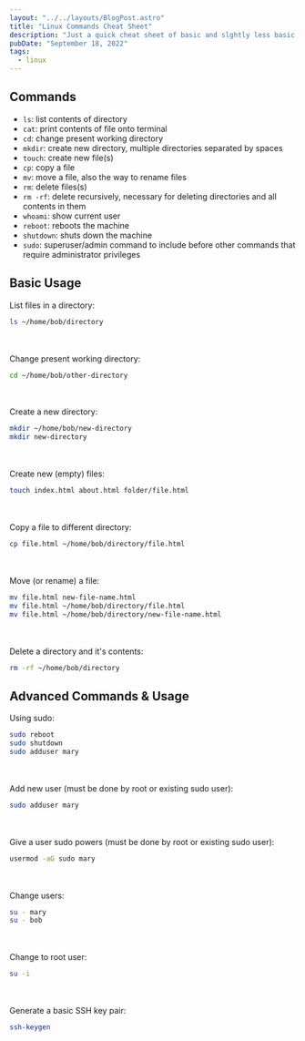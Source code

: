 ```yaml
---
layout: "../../layouts/BlogPost.astro"
title: "Linux Commands Cheat Sheet"
description: "Just a quick cheat sheet of basic and slghtly less basic Linux commands that I used when I was totally new to Linux, and have updated recently for my wife to use while she learns."
pubDate: "September 18, 2022"
tags:
  - linux
---
```


## Commands

- `ls`: list contents of directory
- `cat`: print contents of file onto terminal
- `cd`: change present working directory
- `mkdir`: create new directory, multiple directories separated by spaces
- `touch`: create new file(s)
- `cp`: copy a file
- `mv`: move a file, also the way to rename files
- `rm`: delete files(s)
- `rm -rf`: delete recursively, necessary for deleting directories and all contents in them
- `whoami`: show current user
- `reboot`: reboots the machine
- `shutdown`: shuts down the machine
- `sudo`: superuser/admin command to include before other commands that require administrator privileges

## Basic Usage

List files in a directory:

```bash
ls ~/home/bob/directory
```

<br><br>
Change present working directory:

```bash
cd ~/home/bob/other-directory
```

<br><br>
Create a new directory:

```bash
mkdir ~/home/bob/new-directory
mkdir new-directory
```

<br><br>
Create new (empty) files:

```bash
touch index.html about.html folder/file.html
```

<br><br>
Copy a file to different directory:

```bash
cp file.html ~/home/bob/directory/file.html
```

<br><br>
Move (or rename) a file:

```bash
mv file.html new-file-name.html
mv file.html ~/home/bob/directory/file.html
mv file.html ~/home/bob/directory/new-file-name.html
```

<br><br>
Delete a directory and it's contents:

```bash
rm -rf ~/home/bob/directory
```

## Advanced Commands & Usage

Using sudo:

```bash
sudo reboot
sudo shutdown
sudo adduser mary
```

<br><br>
Add new user (must be done by root or existing sudo user):

```bash
sudo adduser mary
```

<br><br>
Give a user sudo powers (must be done by root or existing sudo user):

```bash
usermod -aG sudo mary
```

<br><br>
Change users:

```bash
su - mary
su - bob
```

<br><br>
Change to root user:

```bash
su -i
```

<br><br>
Generate a basic SSH key pair:

```bash
ssh-keygen
```
